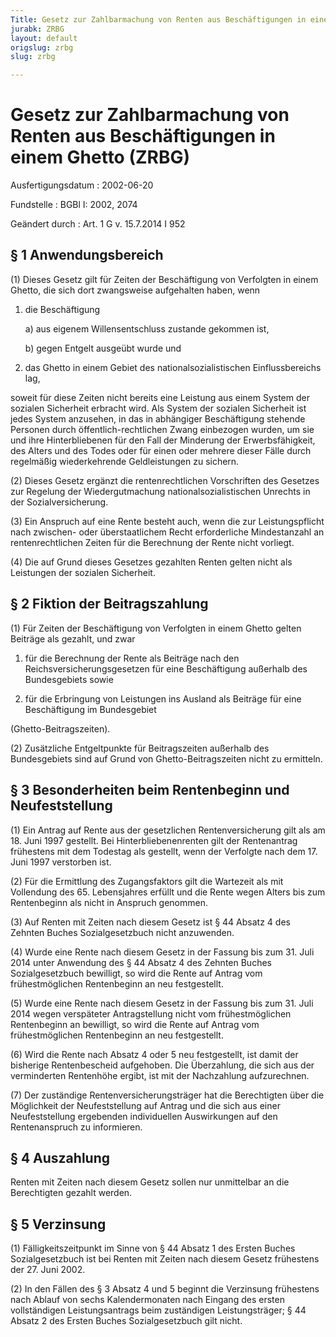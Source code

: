 ```yaml
---
Title: Gesetz zur Zahlbarmachung von Renten aus Beschäftigungen in einem Ghetto
jurabk: ZRBG
layout: default
origslug: zrbg
slug: zrbg

---
```


# Gesetz zur Zahlbarmachung von Renten aus Beschäftigungen in einem Ghetto (ZRBG)

Ausfertigungsdatum
:   2002-06-20

Fundstelle
:   BGBl I: 2002, 2074

Geändert durch
:   Art. 1 G v. 15.7.2014 I 952



## § 1 Anwendungsbereich

(1) Dieses Gesetz gilt für Zeiten der Beschäftigung von Verfolgten in einem Ghetto, die sich dort zwangsweise aufgehalten haben, wenn

1.  die Beschäftigung

    a)  aus eigenem Willensentschluss zustande gekommen ist,


    b)  gegen Entgelt ausgeübt wurde und





2.  das Ghetto in einem Gebiet des nationalsozialistischen Einflussbereichs lag,



soweit für diese Zeiten nicht bereits eine Leistung aus einem System der sozialen Sicherheit erbracht wird. Als System der sozialen Sicherheit ist jedes System anzusehen, in das in abhängiger Beschäftigung stehende Personen durch öffentlich-rechtlichen Zwang einbezogen wurden, um sie und ihre Hinterbliebenen für den Fall der Minderung der Erwerbsfähigkeit, des Alters und des Todes oder für einen oder mehrere dieser Fälle durch regelmäßig wiederkehrende Geldleistungen zu sichern.

(2) Dieses Gesetz ergänzt die rentenrechtlichen Vorschriften des Gesetzes zur Regelung der Wiedergutmachung nationalsozialistischen Unrechts in der Sozialversicherung.

(3) Ein Anspruch auf eine Rente besteht auch, wenn die zur Leistungspflicht nach zwischen- oder überstaatlichem Recht erforderliche Mindestanzahl an rentenrechtlichen Zeiten für die Berechnung der Rente nicht vorliegt.

(4) Die auf Grund dieses Gesetzes gezahlten Renten gelten nicht als Leistungen der sozialen Sicherheit.


## § 2 Fiktion der Beitragszahlung

(1) Für Zeiten der Beschäftigung von Verfolgten in einem Ghetto gelten Beiträge als gezahlt, und zwar

1.  für die Berechnung der Rente als Beiträge nach den Reichsversicherungsgesetzen für eine Beschäftigung außerhalb des Bundesgebiets sowie


2.  für die Erbringung von Leistungen ins Ausland als Beiträge für eine Beschäftigung im Bundesgebiet



(Ghetto-Beitragszeiten).

(2) Zusätzliche Entgeltpunkte für Beitragszeiten außerhalb des Bundesgebiets sind auf Grund von Ghetto-Beitragszeiten nicht zu ermitteln.


## § 3 Besonderheiten beim Rentenbeginn und Neufeststellung

(1) Ein Antrag auf Rente aus der gesetzlichen Rentenversicherung gilt als am 18. Juni 1997 gestellt. Bei Hinterbliebenenrenten gilt der Rentenantrag frühestens mit dem Todestag als gestellt, wenn der Verfolgte nach dem 17. Juni 1997 verstorben ist.

(2) Für die Ermittlung des Zugangsfaktors gilt die Wartezeit als mit Vollendung des 65. Lebensjahres erfüllt und die Rente wegen Alters bis zum Rentenbeginn als nicht in Anspruch genommen.

(3) Auf Renten mit Zeiten nach diesem Gesetz ist § 44 Absatz 4 des Zehnten Buches Sozialgesetzbuch nicht anzuwenden.

(4) Wurde eine Rente nach diesem Gesetz in der Fassung bis zum 31. Juli 2014 unter Anwendung des § 44 Absatz 4 des Zehnten Buches Sozialgesetzbuch bewilligt, so wird die Rente auf Antrag vom frühestmöglichen Rentenbeginn an neu festgestellt.

(5) Wurde eine Rente nach diesem Gesetz in der Fassung bis zum 31. Juli 2014 wegen verspäteter Antragstellung nicht vom frühestmöglichen Rentenbeginn an bewilligt, so wird die Rente auf Antrag vom frühestmöglichen Rentenbeginn an neu festgestellt.

(6) Wird die Rente nach Absatz 4 oder 5 neu festgestellt, ist damit der bisherige Rentenbescheid aufgehoben. Die Überzahlung, die sich aus der verminderten Rentenhöhe ergibt, ist mit der Nachzahlung aufzurechnen.

(7) Der zuständige Rentenversicherungsträger hat die Berechtigten über die Möglichkeit der Neufeststellung auf Antrag und die sich aus einer Neufeststellung ergebenden individuellen Auswirkungen auf den Rentenanspruch zu informieren.


## § 4 Auszahlung

Renten mit Zeiten nach diesem Gesetz sollen nur unmittelbar an die Berechtigten gezahlt werden.


## § 5 Verzinsung

(1) Fälligkeitszeitpunkt im Sinne von § 44 Absatz 1 des Ersten Buches Sozialgesetzbuch ist bei Renten mit Zeiten nach diesem Gesetz frühestens der 27. Juni 2002.

(2) In den Fällen des § 3 Absatz 4 und 5 beginnt die Verzinsung frühestens nach Ablauf von sechs Kalendermonaten nach Eingang des ersten vollständigen Leistungsantrags beim zuständigen Leistungsträger; § 44 Absatz 2 des Ersten Buches Sozialgesetzbuch gilt nicht.

